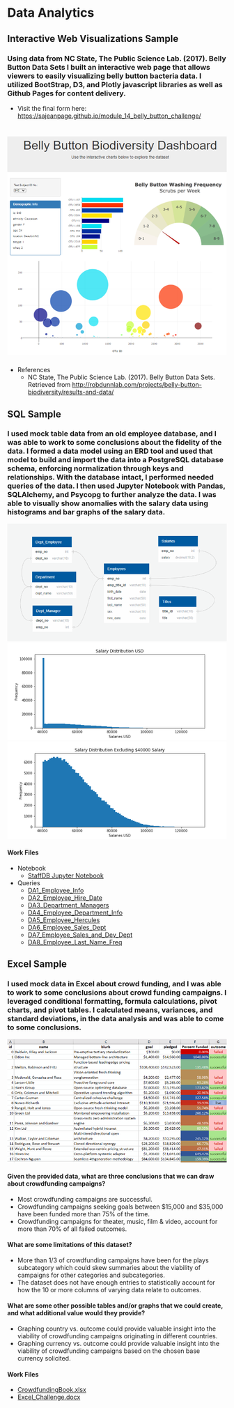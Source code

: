 # Data Analytics
## Interactive Web Visualizations Sample
### Using data from NC State, The Public Science Lab. (2017). Belly Button Data Sets I built an interactive web page that allows viewers to easily visualizing belly button bacteria data.  I utilized BootStrap, D3, and Plotly javascript libraries as well as Github Pages for content delivery.
- Visit the final form here:  https://sajeanpage.github.io/module_14_belly_button_challenge/

# ![banner](Visualizations/images/belly.PNG)
- References
  - NC State, The Public Science Lab. (2017). Belly Button Data Sets. Retrieved from http://robdunnlab.com/projects/belly-button-biodiversity/results-and-data/
## SQL Sample
### I used mock table data from an old employee database, and I was able to work to some conclusions about the fidelity of the data.  I formed a data model using an ERD tool and used that model to build and import the data into a PostgreSQL database schema, enforcing normalization through keys and relationships.  With the database intact, I performed needed queries of the data.  I then used Jupyter Notebook with Pandas, SQLAlchemy, and Psycopg to further analyze the data. I was able to visually show anomalies with the salary data using histograms and bar graphs of the salary data. 
![erd.gif](SQL/erd.gif)
![fullhist.gif](SQL/Bonus/b1_full_histogram.png)
![hist.gif](SQL/Bonus/b4_histogram_exclude_40000.png)
#### Work Files
- Notebook
  - [StaffDB Jupyter Notebook](/SQL/Bonus/StaffDB.ipynb)
- Queries
  - [DA1_Employee_Info](/SQL/EmployeeSQL/queries/DA1_Employee_Info.sql)
  - [DA2_Employee_Hire_Date](/SQL/EmployeeSQL/queries/DA2_Employee_Hire_Date.sql)
  - [DA3_Department_Managers](/SQL/EmployeeSQL/queries/DA3_Department_Managers.sql)
  - [DA4_Employee_Department_Info](/SQL/EmployeeSQL/queries/DA4_Employee_Department_Info.sql)
  - [DA5_Employee_Hercules](/SQL/EmployeeSQL/queries/DA5_Employee_Hercules.sql)
  - [DA6_Employee_Sales_Dept](/SQL/EmployeeSQL/queries/DA6_Employee_Sales_Dept.sql)
  - [DA7_Employee_Sales_and_Dev_Dept](/SQL/EmployeeSQL/queries/DA7_Employee_Sales_and_Dev_Dept.sql)
  - [DA8_Employee_Last_Name_Freq](/SQL/EmployeeSQL/queries/DA8_Employee_Last_Name_Freq.sql)
## Excel Sample
### I used mock data in Excel about crowd funding, and I was able to work to some conclusions about crowd funding campaigns. I leveraged conditional formatting, formula calculations, pivot charts, and pivot tables. I calculated means, variances, and standard deviations, in the data analysis and was able to come to some conclusions.
![crowd.gif](Excel/crowd.gif)
#### Given the provided data, what are three conclusions that we can draw about crowdfunding campaigns?
 - Most crowdfunding campaigns are successful.
 - Crowdfunding campaigns seeking goals between $15,000 and $35,000 have been funded more than 75% of the time.
 - Crowdfunding campaigns for theater, music, film & video, account for more than 70% of all failed outcomes.
#### What are some limitations of this dataset?
 - More than 1/3 of crowdfunding campaigns have been for the plays subcategory which could skew summaries about the viability of campaigns for other categories and subcategories.
 - The dataset does not have enough entries to statistically account for how the 10 or more columns of varying data relate to outcomes.
#### What are some other possible tables and/or graphs that we could create, and what additional value would they provide?
 - Graphing country vs. outcome could provide valuable insight into the viability of crowdfunding campaigns originating in different countries.
 - Graphing currency vs. outcome could provide valuable insight into the viability of crowdfunding campaigns based on the chosen base currency solicited.
#### Work Files
- [CrowdfundingBook.xlsx](Excel/work_files/CrowdfundingBook.xlsx)
- [Excel_Challenge.docx](Excel/work_files/Excel_Challenge.docx)
